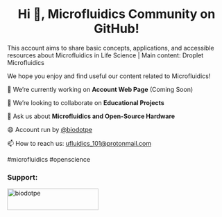 <h1 align="center">Hi 👋, Microfluidics Community on GitHub!</h1>

This account aims to share basic concepts, applications, and accessible resources about Microfluidics in Life Science | Main content: Droplet Microfluidics

We hope you enjoy and find useful our content related to Microfluidics!

🔭 We’re currently working on **Account Web Page** (Coming Soon)

👯 We’re looking to collaborate on **Educational Projects**

💬 Ask us about **Microfluidics and Open-Source Hardware**

😄 Account run by [@biodotpe](https://github.com/biodotpe)

📫 How to reach us: ufluidics_101@protonmail.com

#microfluidics #openscience

<h3 align="left">Support:</h3>
<p><a href="https://www.buymeacoffee.com/biodotpe"> <img align="left" src="https://cdn.buymeacoffee.com/buttons/v2/default-yellow.png" height="50" width="210" alt="biodotpe" /></a></p><br><br>

<!--
**ufluidics101/ufluidics101** is a ✨ _special_ ✨ repository because its `README.md` (this file) appears on your GitHub profile.

Here are some ideas to get you started:

- 🔭 I’m currently working on ...
- 🌱 I’m currently learning ...
- 👯 I’m looking to collaborate on ...
- 🤔 I’m looking for help with ...
- 💬 Ask me about ...
- 📫 How to reach me: ...
- 😄 Pronouns: ...
- ⚡ Fun fact: ...
-->
